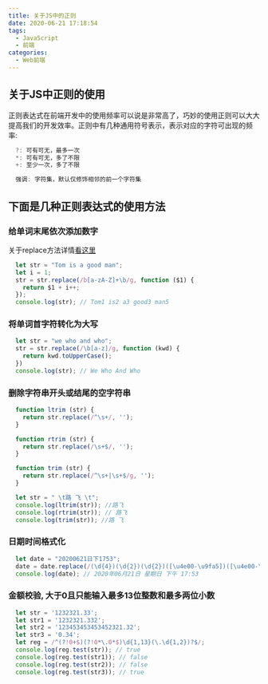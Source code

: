 ```yaml
---
title: 关于JS中的正则
date: 2020-06-21 17:18:54
tags: 
  - JavaScript
  - 前端
categories:
  - Web前端
---
```

## 关于JS中正则的使用
  正则表达式在前端开发中的使用频率可以说是非常高了，巧妙的使用正则可以大大提高我们的开发效率。正则中有几种通用符号表示，表示对应的字符可出现的频率:
  ```JavaScript
    ?: 可有可无，最多一次
    *: 可有可无，多了不限
    +: 至少一次，多了不限

    强调: 字符集，默认仅修饰相邻的前一个字符集
  ```
## 下面是几种正则表达式的使用方法
### 给单词末尾依次添加数字
关于replace方法详情[看这里](https://developer.mozilla.org/zh-CN/docs/Web/JavaScript/Reference/Global_Objects/String/replace)
```JavaScript
  let str = "Tom is a good man";
  let i = 1;
  str = str.replace(/b[a-zA-Z]+\b/g, function ($1) {
    return $1 + i++;
  });
  console.log(str); // Tom1 is2 a3 good3 man5
```
### 将单词首字符转化为大写
```JavaScript
  let str = "we who and who";
  str = str.replace(/\b[a-z]/g, function (kwd) {
    return kwd.toUpperCase();
  })
  console.log(str); // We Who And Who
```
### 删除字符串开头或结尾的空字符串
```JavaScript
  function ltrim (str) {
    return str.replace(/^\s+/, '');
  }

  function rtrim (str) {
    return str.replace(/\s+$/, '');
  }

  function trim (str) {
    return str.replace(/^\s+|\s+$/g, '');
  }

  let str = " \t路 飞 \t";
  console.log(ltrim(str)); //路飞
  console.log(rtrim(str)); // 路飞
  console.log(trim(str)); //路 飞
```
### 日期时间格式化
```JavaScript
  let date = "20200621日下1753";
  date = date.replace(/(\d{4})(\d{2})(\d{2})([\u4e00-\u9fa5])([\u4e00-\u9fa5])(\d{2})(\d{2})/, "$1年$2月$3日 星期$4 $5午 $6:$7");
  console.log(date); // 2020年06月21日 星期日 下午 17:53
```
### 金额校验, 大于0且只能输入最多13位整数和最多两位小数
```JavaScript
  let str = '1232321.33';
  let str1 = '1232321.332';
  let str2 = '123453453453452321.32';
  let str3 = '0.34';
  let reg = /^(?!0+$)(?!0*\.0*$)\d{1,13}(\.\d{1,2})?$/;
  console.log(reg.test(str)); // true
  console.log(reg.test(str1)); // false
  console.log(reg.test(str2)); // false
  console.log(reg.test(str3)); // true
```